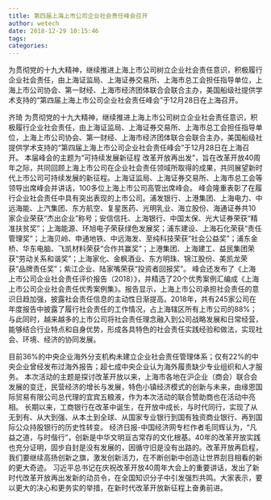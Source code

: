 ```yaml
---
title: 第四届上海上市公司企业社会责任峰会召开
author: wetech
date: 2018-12-29 10:15:46
tags: 
categories: 
---
```

为贯彻党的十九大精神，继续推进上海上市公司树立企业社会责任意识，积极履行企业社会责任，由上海证监局、上海证券交易所、上海市总工会担任指导单位，上海上市公司协会、第一财经、上海市经济团体联合会联合主办，美国船级社提供学术支持的“第四届上海上市公司企业社会责任峰会”于12月28日在上海召开。
<!-- more -->
齐琦
为贯彻党的十九大精神，继续推进上海上市公司树立企业社会责任意识，积极履行企业社会责任，由上海证监局、上海证券交易所、上海市总工会担任指导单位，上海上市公司协会、第一财经、上海市经济团体联合会联合主办，美国船级社提供学术支持的“第四届上海上市公司企业社会责任峰会”于12月28日在上海召开。
本届峰会的主题为“可持续发展新征程 改革开放再出发”，旨在改革开放40周年之际，共同回顾上海上市公司在企业社会责任领域所取得的成果，共同展望新时代上市公司可持续发展的新征程。上海证监局、上海证券交易所、上海市总工会等领导出席峰会并讲话，100多位上海上市公司高管出席峰会。
峰会隆重表彰了在履行企业社会责任中具有突出表现的上市公司。浦发银行、上港集团、上海电力、中远海能、上汽集团、东方航空、复星医药、光明乳业、海立股份、海通证券共10家企业荣获“杰出企业”称号；安信信托、上海银行、中国太保、光大证券荣获“精准扶贫奖”；上海能源、环旭电子荣获绿色发展奖；浦东建设、上海石化荣获“责任管理奖”；上海贝岭、申通地铁、中远海发、至纯科技荣获“社会公益奖”；浦东金桥、华东电脑、飞凯材料荣获“合作共赢奖”；上港集团、上海建工、益民集团荣获“劳动关系和谐奖”；上海家化、金枫酒业、东方明珠、锦江股份、美凯龙荣获“品牌责任奖”；紫江企业、陆家嘴荣获“投资者回报奖”。
峰会还发布了《上海上市公司企业社会责任评价报告（2018）》，并精选了20个优秀案例汇编成《上海上市公司企业社会责任优秀案例集》。报告显示，上海上市公司承担社会责任的意识日趋加强，披露社会责任信息的主动性日渐提高。2018年，共有245家公司在年度报告中披露了履行社会责任的工作情况，占上海辖区所有上市公司的88%；与此同时，越来越多的上市公司将社会责任理念融入到公司战略发展和日常经营，能够结合行业特点和自身优势，形成各具特色的社会责任实践经验和做法，实现社会、环境、经济的协同发展。
 
 
目前36%的中央企业海外分支机构未建立企业社会责任管理体系；仅有22%的中央企业曾经发布过海外报告；超七成中央企业认为海外履责缺少专业组织和人才服务。
本次活动的主题是探讨改革开放以来，上海市各地在沪企业（商会）联合会发展的变迁，民营经济的增长与发展，特色小镇经济模式的创新与未来，由缘恩国际贸易有限公司总代理的宜宾五粮液，作为本次活动的联合赞助商也在活动中亮相。
长期以来，工商银行在改革中诞生，在开放中成长，与时代同行，实现了从无到有、从大到强、从本土到全球、从国家专业银行到国有独资商业银行、再到国际公众持股银行的历史性转变。
经济日报-中国经济网专栏作者毛同辉认为，“凡益之道，与时偕行”，创新是中华文明亘古常存的文化根基。40年的改革开放实践也充分证明，固步自封是没有发展的，因循守旧是没有出路的。改革开放再启程，我们要继续高扬创新之旗，激发创新活力，在不断创新中创造让世界刮目相看的新的更大奇迹。
习近平总书记在庆祝改革开放40周年大会上的重要讲话，发出了新时代改革开放再出发新的动员令，在全国知识分子中引发强烈共鸣。大家表示，要以更大的决心和更务实的举措，在新时代改革开放新征程上奋勇前进。
